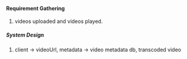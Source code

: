 

#### Requirement Gathering

1. videos uploaded and videos played.



##### System Design

1. client -> videoUrl, metadata -> video metadata db, transcoded video
